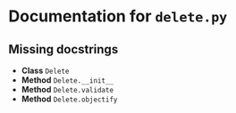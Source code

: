# Documentation for `delete.py`


## Missing docstrings

- **Class** `Delete`
- **Method** `Delete.__init__`
- **Method** `Delete.validate`
- **Method** `Delete.objectify`
